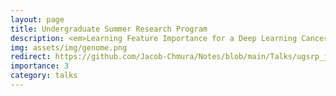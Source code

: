 ```yaml
---
layout: page
title: Undergraduate Summer Research Program
description: <em>Learning Feature Importance for a Deep Learning Cancer Classifier </em>.
img: assets/img/genome.png
redirect: https://github.com/Jacob-Chmura/Notes/blob/main/Talks/ugsrp_jchmura_2019.pdf
importance: 3
category: talks
---
```

